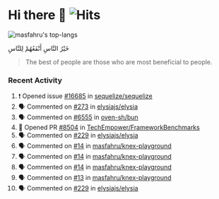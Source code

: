 # Hi there 👋 ![Hits](https://hits.seeyoufarm.com/api/count/incr/badge.svg?url=https%3A%2F%2Fgithub.com%2Fmasfahru&count_bg=%2379C83D&title_bg=%23555555&icon=&icon_color=%23E7E7E7&title=Page%20views&edge_flat=false)

![masfahru's top-langs](https://github-readme-stats-masfahru.vercel.app/api/top-langs/?username=masfahru&layout=compact&hide=html)

<span dir="auto" style="text-align: left;">خَيْرُ النَّاسِ أَنْفَعُهُمْ لِلنَّاسِ</span>
> The best of people are those who are most beneficial to people.

### Recent Activity

<!--START_SECTION:activity-->
1. ❗ Opened issue [#16685](https://github.com/sequelize/sequelize/issues/16685) in [sequelize/sequelize](https://github.com/sequelize/sequelize)
2. 🗣 Commented on [#273](https://github.com/elysiajs/elysia/issues/273#issuecomment-1771876966) in [elysiajs/elysia](https://github.com/elysiajs/elysia)
3. 🗣 Commented on [#6555](https://github.com/oven-sh/bun/issues/6555#issuecomment-1769838400) in [oven-sh/bun](https://github.com/oven-sh/bun)
4. 💪 Opened PR [#8504](https://github.com/TechEmpower/FrameworkBenchmarks/pull/8504) in [TechEmpower/FrameworkBenchmarks](https://github.com/TechEmpower/FrameworkBenchmarks)
5. 🗣 Commented on [#229](https://github.com/elysiajs/elysia/issues/229#issuecomment-1762848923) in [elysiajs/elysia](https://github.com/elysiajs/elysia)
6. 🗣 Commented on [#14](https://github.com/masfahru/knex-playground/pull/14#issuecomment-1762505027) in [masfahru/knex-playground](https://github.com/masfahru/knex-playground)
7. 🗣 Commented on [#14](https://github.com/masfahru/knex-playground/pull/14#issuecomment-1762503370) in [masfahru/knex-playground](https://github.com/masfahru/knex-playground)
8. 🗣 Commented on [#14](https://github.com/masfahru/knex-playground/pull/14#issuecomment-1762501699) in [masfahru/knex-playground](https://github.com/masfahru/knex-playground)
9. 🗣 Commented on [#13](https://github.com/masfahru/knex-playground/pull/13#issuecomment-1762494198) in [masfahru/knex-playground](https://github.com/masfahru/knex-playground)
10. 🗣 Commented on [#229](https://github.com/elysiajs/elysia/issues/229#issuecomment-1761332231) in [elysiajs/elysia](https://github.com/elysiajs/elysia)
<!--END_SECTION:activity-->
